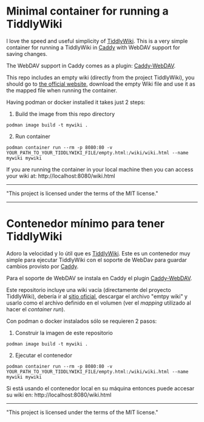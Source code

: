 # Minimal container for running a TiddlyWiki

I love the speed and useful simplicity of [TiddlyWiki](https://tiddlywiki.com/). This is a very simple container for running a TiddlyWiki in [Caddy](https://caddyserver.com/) with WebDAV support for saving changes.

The WebDAV support in Caddy comes as a plugin: [Caddy-WebDAV](github.com/mholt/caddy-webdav).

This repo includes an empty wiki (directly from the project TiddlyWiki), you should go to [the official website](https://tiddlywiki.com/), download the empty Wiki file and use it as the mapped file when running the container.

Having podman or docker installed it takes just 2 steps:

1. Build the image from this repo directory
```
podman image build -t mywiki .
```

2. Run container
```
podman container run --rm -p 8080:80 -v YOUR_PATH_TO_YOUR_TIDDLYWIKI_FILE/empty.html:/wiki/wiki.html --name mywiki mywiki
```


If you are running the container in your local machine then you can access your wiki at: http://localhost:8080/wiki.html

-------
"This project is licensed under the terms of the MIT license."

---------------------

# Contenedor mínimo para tener TiddlyWiki

Adoro la velocidad y lo útil que es [TiddlyWiki](https://tiddlywiki.com/). Este es un contenedor muy simple para ejecutar TiddlyWiki con el soporte de WebDav para guardar cambios provisto por [Caddy](https://caddyserver.com/).

Para el soporte de WebDAV se instala en Caddy el plugin [Caddy-WebDAV](github.com/mholt/caddy-webdav).

Este repositorio incluye una wiki vacía (directamente del proyecto TiddlyWiki), debería ir al [sitio oficial](https://tiddlywiki.com/), descargar el archivo "emtpy wiki" y usarlo como el archivo definido en el volumen (ver el _mapping_ utilizado al hacer el _container run_).

Con podman o docker instalados sólo se requieren 2 pasos:

1. Construir la imagen de este repositorio
```
podman image build -t mywiki .
```

2. Ejecutar el contenedor 
```
podman container run --rm -p 8080:80 -v YOUR_PATH_TO_YOUR_TIDDLYWIKI_FILE/empty.html:/wiki/wiki.html --name mywiki mywiki
```

Si está usando el contenedor local en su máquina entonces puede accesar su wiki en: http://localhost:8080/wiki.html

-------
"This project is licensed under the terms of the MIT license."
